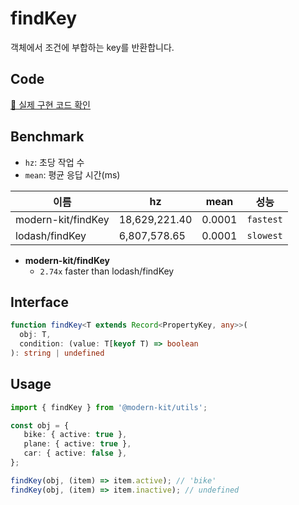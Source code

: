 # findKey

객체에서 조건에 부합하는 key를 반환합니다.

## Code

[🔗 실제 구현 코드 확인](https://github.com/modern-agile-team/modern-kit/blob/main/packages/utils/src/object/findKey/index.ts)

## Benchmark

- `hz`: 초당 작업 수
- `mean`: 평균 응답 시간(ms)

| 이름               | hz            | mean   | 성능        |
| ------------------ | ------------- | ------ | ----------- |
| modern-kit/findKey | 18,629,221.40 | 0.0001 | `fastest` |
| lodash/findKey     | 6,807,578.65  | 0.0001 | `slowest` |

- **modern-kit/findKey**
  - `2.74x` faster than lodash/findKey

## Interface

```ts
function findKey<T extends Record<PropertyKey, any>>(
  obj: T,
  condition: (value: T[keyof T) => boolean
): string | undefined
```

## Usage

```ts
import { findKey } from '@modern-kit/utils';

const obj = {
   bike: { active: true },
   plane: { active: true },
   car: { active: false },
};

findKey(obj, (item) => item.active); // 'bike'
findKey(obj, (item) => item.inactive); // undefined
```
